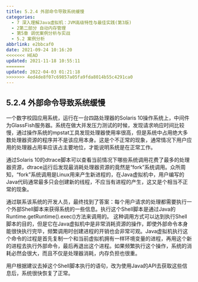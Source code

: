 ```yaml
---
title: 5.2.4 外部命令导致系统缓慢
categories: 
  - 7 深入理解Java虛拟机：JVM高级特性与最佳实践(第3版)
  - 2第二部分 自动内存管理
  - 第5章 调优案例分析与实战
  - 5.2 案例分析
abbrlink: e2bbcaf0
date: 2021-09-24 10:16:20
<<<<<<< HEAD
updated: 2021-11-18 10:55:11
=======
updated: 2022-04-03 01:21:18
>>>>>>> 4ed4de8f07c69857a05fa9fda8014b55c4291ca0
---
```

## 5.2.4 外部命令导致系统缓慢
一个数字校园应用系统，运行在一台四路处理器的Solaris 10操作系统上，中间件为GlassFish服务器。系统在做大并发压力测试的时候，发现请求响应时间比较慢，通过操作系统的mpstat工具发现处理器使用率很高，但是系统中占用绝大多数处理器资源的程序并不是该应用本身。这是个不正常的现象，通常情况下用户应用的处理器占用率应该占主要地位，才能说明系统是在正常工作。

通过Solaris 10的dtrace脚本可以查看当前情况下哪些系统调用花费了最多的处理器资源，dtrace运行后发现最消耗处理器资源的竟然是“fork”系统调用。众所周知，“fork”系统调用是Linux用来产生新进程的，在Java虚拟机中，用户编写的Java代码通常最多只会创建新的线程，不应当有进程的产生，这又是个相当不正常的现象。

通过联系该系统的开发人员，最终找到了答案：每个用户请求的处理都需要执行一个外部Shell脚本来获得系统的一些信息。执行这个Shell脚本是通过Java的Runtime.getRuntime().exec()方法来调用的。 这种调用方式可以达到执行Shell脚本的目的，但是它在Java虚拟机中是非常消耗资源的操作，即使外部命令本身能很快执行完毕，频繁调用时创建进程的开销也会非常可观。Java虚拟机执行这个命令的过程是首先复制一个和当前虚拟机拥有一样环境变量的进程，再用这个新的进程去执行外部命令，最后再退出这个进程。如果频繁执行这个操作，系统的消耗必然会很大，而且不仅是处理器消耗，内存负担也很重。

用户根据建议去掉这个Shell脚本执行的语句，改为使用Java的API去获取这些信息后，系统很快恢复了正常。

